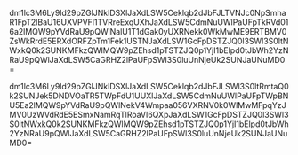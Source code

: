 dm1lc3M6Ly9ld29pZGlJNklDSXlJaXdLSW5Ceklqb2dJbFJLTVNJc0NpSmhaR1FpT2lBaU16UXVPVFl1TVRreExqUXhJaXdLSW5CdmNuUWlPaUFpTkRVd016a2lMQW9pYVdRaU9pQWlNalU1T1dGak0yUXRNekk0WkMwME9ERTBMV0ZsWkRrdE5ERXdORFZpTm1Fek1USTNJaXdLSW1GcFpDSTZJQ0l3SWl3S0ltNWxkQ0k2SUNKMFkzQWlMQW9pZEhsd1pTSTZJQ0p1YjI1bElpd0tJbWh2YzNRaU9pQWlJaXdLSW5CaGRHZ2lPaUFpSWl3S0luUnNjeUk2SUNJaUNuMD0=

dm1lc3M6Ly9ld29pZGlJNklDSXlJaXdLSW5Ceklqb2dJbFJLSWl3S0ltRmtaQ0k2SUNJek5DNDVOaTR5TWpFdU1UUXlJaXdLSW5CdmNuUWlPaUFpTWpBNU5Ea2lMQW9pYVdRaU9pQWlNekV4Wmpaa056VXRNV0k0WlMwMFpqYzJMV0UzWVdRdE5ESmxNamRqTlRoaVl6QXpJaXdLSW1GcFpDSTZJQ0l3SWl3S0ltNWxkQ0k2SUNKMFkzQWlMQW9pZEhsd1pTSTZJQ0p1YjI1bElpd0tJbWh2YzNRaU9pQWlJaXdLSW5CaGRHZ2lPaUFpSWl3S0luUnNjeUk2SUNJaUNuMD0=
